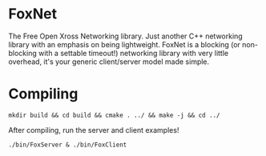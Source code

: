 # FoxNet

The Free Open Xross Networking library. Just another C++ networking library with an emphasis on being lightweight. FoxNet is a blocking (or non-blocking with a settable timeout!) networking library with very little overhead, it's your generic client/server model made simple.

# Compiling

```
mkdir build && cd build && cmake . ../ && make -j && cd ../
```

After compiling, run the server and client examples!

```
./bin/FoxServer & ./bin/FoxClient
```